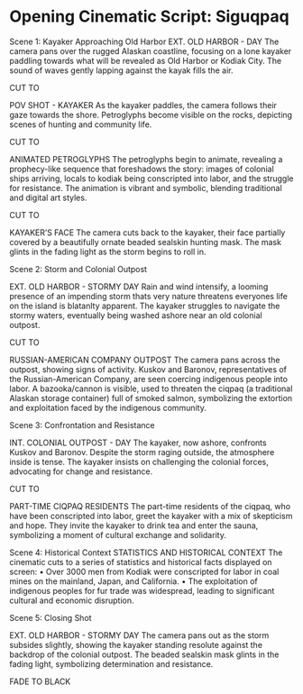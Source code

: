 #  Opening Cinematic Script: Siguqpaq

Scene 1: Kayaker Approaching Old Harbor
EXT. OLD HARBOR - DAY
The camera pans over the rugged Alaskan coastline, focusing on a lone kayaker paddling towards what will be revealed as Old Harbor or Kodiak City. The sound of waves gently lapping against the kayak fills the air.

CUT TO

POV SHOT - KAYAKER
As the kayaker paddles, the camera follows their gaze towards the shore. Petroglyphs become visible on the rocks, depicting scenes of hunting and community life.

CUT TO

ANIMATED PETROGLYPHS
The petroglyphs begin to animate, revealing a prophecy-like sequence that foreshadows the story: images of colonial ships arriving, locals to kodiak being conscripted into labor, and the struggle for resistance. The animation is vibrant and symbolic, blending traditional and digital art styles.

CUT TO

KAYAKER’S FACE
The camera cuts back to the kayaker, their face partially covered by a beautifully ornate beaded sealskin hunting mask. The mask glints in the fading light as the storm begins to roll in.

Scene 2: Storm and Colonial Outpost

EXT. OLD HARBOR - STORMY DAY
Rain and wind intensify, a looming presence of an impending storm thats very nature threatens everyones life on the island is blatanlty apparent. The kayaker struggles to navigate the stormy waters, eventually being washed ashore near an old colonial outpost.

CUT TO

RUSSIAN-AMERICAN COMPANY OUTPOST
The camera pans across the outpost, showing signs of activity. Kuskov and Baronov, representatives of the Russian-American Company, are seen coercing indigenous people into labor. A bazooka/cannon is visible, used to threaten the ciqpaq (a traditional Alaskan storage container) full of smoked salmon, symbolizing the extortion and exploitation faced by the indigenous community.

Scene 3: Confrontation and Resistance

INT. COLONIAL OUTPOST - DAY
The kayaker, now ashore, confronts Kuskov and Baronov. Despite the storm raging outside, the atmosphere inside is tense. The kayaker insists on challenging the colonial forces, advocating for change and resistance.

CUT TO

PART-TIME CIQPAQ RESIDENTS
The part-time residents of the ciqpaq, who have been conscripted into labor, greet the kayaker with a mix of skepticism and hope. They invite the kayaker to drink tea and enter the sauna, symbolizing a moment of cultural exchange and solidarity.

Scene 4: Historical Context
STATISTICS AND HISTORICAL CONTEXT
The cinematic cuts to a series of statistics and historical facts displayed on screen:
	•	Over 3000 men from Kodiak were conscripted for labor in coal mines on the mainland, Japan, and California.
	•	The exploitation of indigenous peoples for fur trade was widespread, leading to significant cultural and economic disruption.

Scene 5: Closing Shot

EXT. OLD HARBOR - STORMY DAY
The camera pans out as the storm subsides slightly, showing the kayaker standing resolute against the backdrop of the colonial outpost. The beaded sealskin mask glints in the fading light, symbolizing determination and resistance.

FADE TO BLACK

